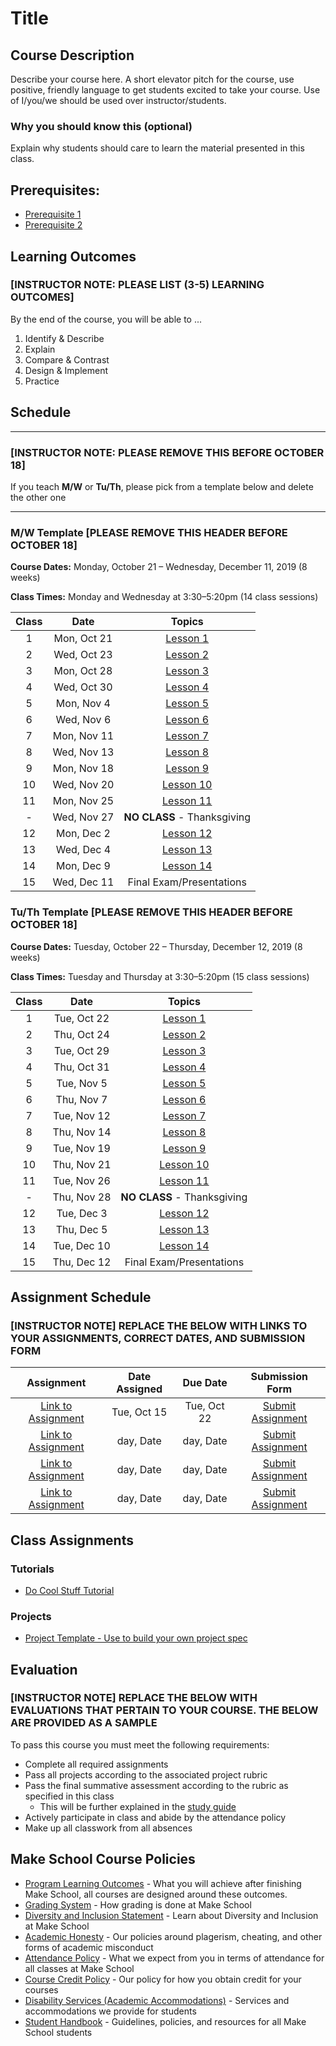 # Title

## Course Description

Describe your course here. A short elevator pitch for the course, use positive, friendly language to get students excited to take your course. Use of I/you/we should be used over instructor/students.

### Why you should know this (optional)

Explain why students should care to learn the material presented in this class.

## Prerequisites:  

- [Prerequisite 1]()
- [Prerequisite 2]()

## Learning Outcomes

### **[INSTRUCTOR NOTE: PLEASE LIST (3-5) LEARNING OUTCOMES]**

By the end of the course, you will be able to ...

1. Identify & Describe
1. Explain
1. Compare & Contrast
1. Design & Implement
1. Practice

## Schedule

---
### **[INSTRUCTOR NOTE: PLEASE REMOVE THIS BEFORE OCTOBER 18]**
If you teach **M/W** or **Tu/Th**, please pick from a template below and delete the other one

---
### M/W Template **[PLEASE REMOVE THIS HEADER BEFORE OCTOBER 18]**
**Course Dates:** Monday, October 21 – Wednesday, December 11, 2019 (8 weeks)

**Class Times:** Monday and Wednesday at 3:30–5:20pm (14 class sessions)

| Class |          Date          |                 Topics                  |
|:-----:|:----------------------:|:---------------------------------------:|
|  1 |   Mon, Oct 21                          | [Lesson 1] |
|  2 |   Wed, Oct 23                            | [Lesson 2] |
|  3 |   Mon, Oct 28                        | [Lesson 3] |
|  4 |   Wed, Oct 30                            | [Lesson 4] |
|  5 |   Mon, Nov 4                         | [Lesson 5] |
|  6 |   Wed, Nov 6                            | [Lesson 6] |
|  7 |   Mon, Nov 11                         | [Lesson 7] |
|  8 |   Wed, Nov 13                            | [Lesson 8] |
|  9 |   Mon, Nov 18                           | [Lesson 9] |
| 10 |   Wed, Nov 20                             | [Lesson 10] |  
| 11 |   Mon, Nov 25                         | [Lesson 11]|
| - |   Wed, Nov 27                         | **NO CLASS** - Thanksgiving  |
| 12 |   Mon, Dec 2                         |  [Lesson 12] |
| 13 |   Wed, Dec 4                         | [Lesson 13]  |
| 14 |   Mon, Dec 9                         | [Lesson 14]  |
| 15 |   Wed, Dec 11                         | Final Exam/Presentations  |


### Tu/Th Template **[PLEASE REMOVE THIS HEADER BEFORE OCTOBER 18]**
**Course Dates:** Tuesday, October 22 – Thursday, December 12, 2019 (8 weeks)

**Class Times:** Tuesday and Thursday at 3:30–5:20pm (15 class sessions)

| Class |          Date          |                 Topics                  |
|:-----:|:----------------------:|:---------------------------------------:|
|  1 |   Tue, Oct 22                        | [Lesson 1] |
|  2 |   Thu, Oct 24                          | [Lesson 2] |
|  3 |   Tue, Oct 29                      | [Lesson 3] |
|  4 |   Thu, Oct 31                          | [Lesson 4] |
|  5 |   Tue, Nov 5                         | [Lesson 5] |
|  6 |   Thu, Nov 7                            | [Lesson 6] |
|  7 |   Tue, Nov 12                        | [Lesson 7] |
|  8 |   Thu, Nov 14                           | [Lesson 8] |
|  9 |   Tue, Nov 19                          | [Lesson 9] |
| 10 |   Thu, Nov 21                            | [Lesson 10] |  
| 11 |   Tue, Nov 26                      | [Lesson 11]|
| - |   Thu, Nov 28                      | **NO CLASS** - Thanksgiving  |
| 12 |   Tue, Dec 3                       |  [Lesson 12] |
| 13 |   Thu, Dec 5                        | [Lesson 13] |
| 14 |   Tue, Dec 10                         | [Lesson 14]  |
| 15 |   Thu, Dec 12                         | Final Exam/Presentations  |


[Lesson 1]: Lessons/Lesson1.md
[Lesson 2]: Lessons/Lesson2.md
[Lesson 3]: Lessons/Lesson3.md
[Lesson 4]: Lessons/Lesson4.md
[Lesson 5]: Lessons/Lesson5.md
[Lesson 6]: Lessons/Lesson6.md
[Lesson 7]: Lessons/Lesson7.md
[Lesson 8]: Lessons/Lesson8.md
[Lesson 9]: Lessons/Lesson9.md
[Lesson 10]: Lessons/Lesson10.md
[Lesson 11]: Lessons/Lesson11.md
[Lesson 12]: Lessons/Lesson12.md
[Lesson 13]: Lessons/Lesson13.md
[Lesson 14]: Lessons/Lesson14.md

## Assignment Schedule

### **[INSTRUCTOR NOTE] REPLACE THE BELOW WITH LINKS TO YOUR ASSIGNMENTS, CORRECT DATES, AND SUBMISSION FORM**

|                        Assignment                         | Date Assigned |   Due Date   |            Submission Form           |
|:---------------------------------------------------------:|:-------------:|:------------:|:------------------------------------:|
| [Link to Assignment](makeschool.com)                      |  Tue, Oct 15  |  Tue, Oct 22 | [Submit Assignment](makeschool.com)  |
| [Link to Assignment](makeschool.com)                      |  day, Date    |  day, Date   | [Submit Assignment](makeschool.com)  |
| [Link to Assignment](makeschool.com)                      |  day, Date    |  day, Date   | [Submit Assignment](makeschool.com)  |
| [Link to Assignment](makeschool.com)                      |  day, Date    |  day, Date   | [Submit Assignment](makeschool.com)  |

## Class Assignments

### Tutorials

- [Do Cool Stuff Tutorial]()

### Projects

- [Project Template - Use to build your own project spec](https://github.com/Make-School-Labs/Project-Template)

## Evaluation
### **[INSTRUCTOR NOTE] REPLACE THE BELOW WITH EVALUATIONS THAT PERTAIN TO YOUR COURSE. THE BELOW ARE PROVIDED AS A SAMPLE**
To pass this course you must meet the following requirements:

- Complete all required assignments 
- Pass all projects according to the associated project rubric
- Pass the final summative assessment according to the rubric as specified in this class
    - This will be further explained in the [study guide](ADD_STUDY_GUIDE_LNK)
- Actively participate in class and abide by the attendance policy
- Make up all classwork from all absences

## Make School Course Policies

- [Program Learning Outcomes](https://make.sc/program-learning-outcomes) - What you will achieve after finishing Make School, all courses are designed around these outcomes.
- [Grading System](https://make.sc/grading-system) - How grading is done at Make School
- [Diversity and Inclusion Statement](https://make.sc/diversity-and-inclusion-statement) - Learn about Diversity and Inclusion at Make School
- [Academic Honesty](https://make.sc/academic-honesty-policy) - Our policies around plagerism, cheating, and other forms of academic misconduct 
- [Attendance Policy](https://make.sc/attendance-policy) - What we expect from you in terms of attendance for all classes at Make School
- [Course Credit Policy](https://make.sc/course-credit-policy) - Our policy for how you obtain credit for your courses
- [Disability Services (Academic Accommodations)](https://make.sc/disability-services) - Services and accommodations we provide for students
- [Student Handbook](https://make.sc/student-handbook) - Guidelines, policies, and resources for all Make School students
